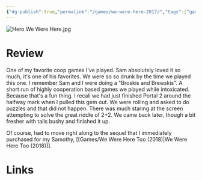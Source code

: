 ```yaml
---
{"dg-publish":true,"permalink":"/games/we-were-here-2017/","tags":["games","streamed"],"created":"2024-07-23","updated":"2025-09-04"}
---
```



![Hero We Were Here.jpg](/img/user/Attachments/Hero%20We%20Were%20Here.jpg)

# Review

One of my favorite coop games I've played. Sam absolutely loved it so much, it's one of his favorites. We were so so drunk by the time we played this one. I remember Sam and I were doing a "Broskis and Brewskis". A short run of highly cooperation based games we played while intoxicated. Because that's a fun thing. I recall we had just finished Portal 2 around the halfway mark when I pulled this gem out. We were rolling and asked to do puzzles and that did not happen. There was much staring at the screen attempting to solve the great riddle of 2+2. We came back later, though a bit fresher with tails bushy and finished it up.

Of course, had to move right along to the sequel that I immediately purchased for my Samothy, [[Games/We Were Here Too (2018)\|We Were Here Too (2018)]].

# Links
